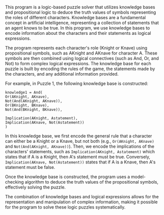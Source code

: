 This program is a logic-based puzzle solver that utilizes knowledge bases and propositional logic to deduce the truth values of symbols representing the roles of different characters. Knowledge bases are a fundamental concept in artificial intelligence, representing a collection of statements that an agent knows to be true. In this program, we use knowledge bases to encode information about the characters and their statements as logical expressions.

The program represents each character's role (Knight or Knave) using propositional symbols, such as AKnight and AKnave for character A. These symbols are then combined using logical connectives (such as And, Or, and Not) to form complex logical expressions. The knowledge base for each puzzle is built by encoding the rules of the game, the statements made by the characters, and any additional information provided.

For example, in Puzzle 1, the following knowledge base is constructed:

```
knowledge1 = And(
Or(AKnight, AKnave),
Not(And(AKnight, AKnave)),
Or(BKnight, BKnave),
Not(And(BKnight, BKnave)),

Implication(AKnight, Astatement),
Implication(AKnave, Not(Astatement))
)
```

In this knowledge base, we first encode the general rule that a character can either be a Knight or a Knave, but not both (e.g., `Or(AKnight, AKnave)` and `Not(And(AKnight, AKnave))`). Then, we encode the implications of the characters' statements, such as `Implication(AKnight, Astatement)` which states that if A is a Knight, then A's statement must be true. Conversely, `Implication(AKnave, Not(Astatement))` states that if A is a Knave, then A's statement must be false.

Once the knowledge base is constructed, the program uses a model-checking algorithm to deduce the truth values of the propositional symbols, effectively solving the puzzle.

The combination of knowledge bases and logical expressions allows for the representation and manipulation of complex information, making it possible for the program to solve these logic puzzles systematically.
